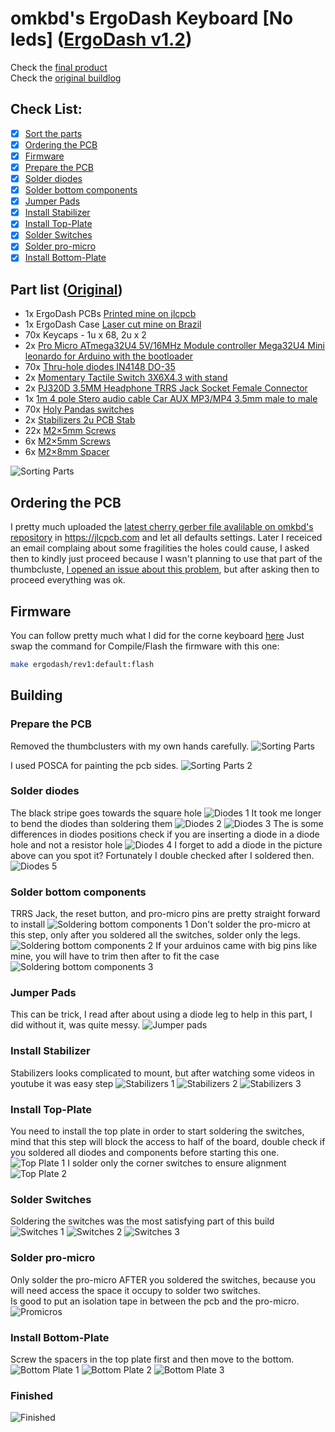 # omkbd's ErgoDash Keyboard [No leds] ([ErgoDash v1.2](https://github.com/omkbd/ErgoDash))

Check the [final product](#finished)  
Check the [original buildlog](https://github.com/omkbd/ErgoDash/blob/master/Doc/build-en.md)

## Check List:
- [x] [Sort the parts](#part-list-original)
- [x] [Ordering the PCB](#ordering-the-pcb)
- [x] [Firmware](#firmware)
- [x] [Prepare the PCB](#prepare-pcb)
- [x] [Solder diodes](#solder-diodes)
- [x] [Solder bottom components](#solder-bottom-components)
- [x] [Jumper Pads](#jumper-pads)
- [x] [Install Stabilizer](#install-stabilizer)
- [x] [Install Top-Plate](#install-top-plate)
- [x] [Solder Switches](#solder-switches)
- [x] [Solder pro-micro](#solder-pro-micro)
- [x] [Install Bottom-Plate](#install-bottom-plate)

## Part list ([Original](https://github.com/omkbd/ErgoDash/blob/master/Doc/Shoplist_JP.md))

- 1x  ErgoDash PCBs [Printed mine on jlcpcb](https://jlcpcb.com/)
- 1x  ErgoDash Case [Laser cut mine on Brazil](https://www.acrilicos60.com.br/)
- 70x Keycaps - 1u x 68, 2u x 2
- 2x  [Pro Micro ATmega32U4 5V/16MHz Module controller Mega32U4 Mini leonardo for Arduino with the bootloader](https://www.aliexpress.com/item/32768308647.html?spm=a2g0s.9042311.0.0.27424c4dlrgRjA)
- 70x [Thru-hole diodes IN4148 DO-35](https://www.aliexpress.com/item/32881432301.html?spm=a2g0s.9042311.0.0.70084c4dCbGJQc)
- 2x  [Momentary Tactile Switch 3X6X4.3 with stand](https://www.aliexpress.com/item/1068889297.html?spm=a2g0s.9042311.0.0.70084c4dCbGJQc)
- 2x  [PJ320D 3.5MM Headphone TRRS Jack Socket Female Connector](https://www.aliexpress.com/item/32785315917.html?spm=a2g0s.9042311.0.0.27424c4dlrgRjA)
- 1x  [1m 4 pole Stero audio cable Car AUX MP3/MP4 3.5mm male to male](https://www.aliexpress.com/item/32459681560.html?spm=a2g0s.9042311.0.0.27424c4dlrgRjA)
- 70x [Holy Pandas switches](https://www.aliexpress.com/item/1005001465063863.html?spm=a2g0s.9042311.0.0.27424c4dlrgRjA)
- 2x  [Stabilizers 2u PCB Stab](https://www.aliexpress.com/item/32864774665.html?spm=a2g0s.9042311.0.0.70084c4dCbGJQc)
- 22x [M2×5mm Screws](https://www.aliexpress.com/item/33055570766.html?spm=a2g0s.9042311.0.0.70084c4dCbGJQc)
- 6x  [M2×5mm Screws](https://www.aliexpress.com/item/33055570766.html?spm=a2g0s.9042311.0.0.70084c4dCbGJQc)
- 6x  [M2×8mm Spacer](https://www.aliexpress.com/item/4001231387908.html?spm=a2g0s.9042311.0.0.70084c4dCbGJQc)

![Sorting Parts](/ergo-dash-v1.2/01-sort-parts-01.jpg)

## Ordering the PCB

I pretty much uploaded the [latest cherry gerber file avalilable on omkbd's repository](https://github.com/omkbd/ErgoDash/blob/master/PCB/Rev1.2/gerber/ergodash.zip) in https://jlcpcb.com and let all defaults settings.
Later I receiced an email complaing about some fragilities the holes could cause, I asked then to kindly just proceed because I wasn't planning to use that part of the thumbcluste, [I opened an issue about this problem](https://github.com/omkbd/ErgoDash/issues/39), but after asking then to proceed everything was ok.


## Firmware

You can follow pretty much what I did for the corne keyboard [here](https://github.com/rafaeldelboni/buildlogs/blob/main/crkbd-v3.md#installconfigure-qmk)
Just swap the command for Compile/Flash the firmware with this one:

```bash 
make ergodash/rev1:default:flash
```

## Building

### Prepare the PCB

Removed the thumbclusters with my own hands carefully.
![Sorting Parts](/ergo-dash-v1.2/02-remove-extra-thumb-01.jpg)

I used POSCA for painting the pcb sides.
![Sorting Parts 2](/ergo-dash-v1.2/03-detailing-pcb-01.jpg)

### Solder diodes
The black stripe goes towards the square hole
![Diodes 1](/ergo-dash-v1.2/04-diodes-01.jpg)
It took me longer to bend the diodes than soldering them
![Diodes 2](/ergo-dash-v1.2/04-diodes-02.jpg)
![Diodes 3](/ergo-dash-v1.2/04-diodes-03.jpg)
The is some differences in diodes positions check if you are inserting a diode in a diode hole and not a resistor hole
![Diodes 4](/ergo-dash-v1.2/04-diodes-04.jpg)
I forget to add a diode in the picture above can you spot it? Fortunately I double checked after I soldered then.
![Diodes 5](/ergo-dash-v1.2/04-diodes-05.jpg)

### Solder bottom components
TRRS Jack, the reset button, and pro-micro pins are pretty straight forward to install
![Soldering bottom components 1](/ergo-dash-v1.2/05-soldering-botton-components-01.jpg)
Don't solder the pro-micro at this step, only after you soldered all the switches, solder only the legs.
![Soldering bottom components 2](/ergo-dash-v1.2/05-soldering-botton-components-02.jpg)
If your arduinos came with big pins like mine, you will have to trim then after to fit the case
![Soldering bottom components 3](/ergo-dash-v1.2/05-soldering-botton-components-03.jpg)

### Jumper Pads
This can be trick, I read after about using a diode leg to help in this part, I did without it, was quite messy.
![Jumper pads](/ergo-dash-v1.2/06-jumper-pads-01.jpg)

### Install Stabilizer
Stabilizers looks complicated to mount, but after watching some videos in youtube it was easy step
![Stabilizers 1](/ergo-dash-v1.2/07-stabilizer-01.jpg)
![Stabilizers 2](/ergo-dash-v1.2/07-stabilizer-02.jpg)
![Stabilizers 3](/ergo-dash-v1.2/07-stabilizer-03.jpg)

### Install Top-Plate
You need to install the top plate in order to start soldering the switches, mind that this step will block the access to half of the board, double check if you soldered all diodes and components before starting this one.
![Top Plate 1](/ergo-dash-v1.2/08-top-plate-01.jpg)
I solder only the corner switches to ensure alignment
![Top Plate 2](/ergo-dash-v1.2/08-top-plate-02.jpg)

### Solder Switches
Soldering the switches was the most satisfying part of this build
![Switches 1](/ergo-dash-v1.2/09-switches-01.jpg)
![Switches 2](/ergo-dash-v1.2/09-switches-02.jpg)
![Switches 3](/ergo-dash-v1.2/09-switches-03.jpg)

### Solder pro-micro
Only solder the pro-micro AFTER you soldered the switches, because you will need access the space it occupy to solder two switches.  
Is good to put an isolation tape in between the pcb and the pro-micro.
![Promicros](/ergo-dash-v1.2/10-pro-micro-01.jpg)

### Install Bottom-Plate
Screw the spacers in the top plate first and then move to the bottom.
![Bottom Plate 1](/ergo-dash-v1.2/11-botton-plate-01.jpg)
![Bottom Plate 2](/ergo-dash-v1.2/11-botton-plate-02.jpg)
![Bottom Plate 3](/ergo-dash-v1.2/11-botton-plate-03.jpg)

### Finished
![Finished](/ergo-dash-v1.2/12-final-01.jpg)
